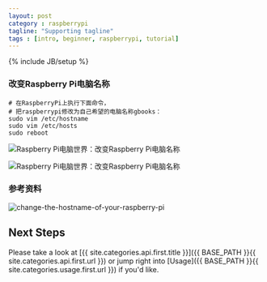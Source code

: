 ```yaml
---
layout: post
category : raspberrypi
tagline: "Supporting tagline"
tags : [intro, beginner, raspberrypi, tutorial]
---
```

{% include JB/setup %}

### 改变Raspberry Pi电脑名称

    # 在RaspberryPi上执行下面命令，
    # 把raspberrypi修改为自己希望的电脑名称gbooks：
    sudo vim /etc/hostname
    sudo vim /etc/hosts
    sudo reboot

![Raspberry Pi电脑世界：改变Raspberry Pi电脑名称](https://lh6.googleusercontent.com/-zGOtZf_OD0k/UoqNwYiPCDI/AAAAAAAAF90/oiURt3rQGEs/w506-h363/2013-11-18-2159.png)

![Raspberry Pi电脑世界：改变Raspberry Pi电脑名称](https://lh5.googleusercontent.com/-pnL5M4Qp94s/UoqNpAmV_PI/AAAAAAAAF9c/AMyEptWCJvU/w506-h321/2013-11-18-2202.png)

### 参考资料
![change-the-hostname-of-your-raspberry-pi](http://www.developpeers.com/blogs/change-the-hostname-of-your-raspberry-pi)

## Next Steps

Please take a look at [{{ site.categories.api.first.title }}]({{ BASE_PATH }}{{ site.categories.api.first.url }})
or jump right into [Usage]({{ BASE_PATH }}{{ site.categories.usage.first.url }}) if you'd like.